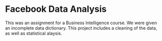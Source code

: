 # Facebook Data Analysis
This was an assignment for a Business Intelligence course. We were given an incomplete data dictionary. This project includes a cleaning of the data, as well as statistical alaysis.